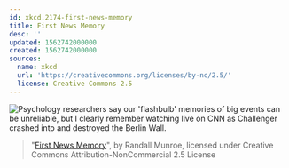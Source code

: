 ```yaml
---
id: xkcd.2174-first-news-memory
title: First News Memory
desc: ''
updated: 1562742000000
created: 1562742000000
sources:
  name: xkcd
  url: 'https://creativecommons.org/licenses/by-nc/2.5/'
  license: Creative Commons 2.5
---
```

![Psychology researchers say our 'flashbulb' memories of big events can be unreliable, but I clearly remember watching live on CNN as Challenger crashed into and destroyed the Berlin Wall.](https://imgs.xkcd.com/comics/first_news_memory.png)
> "[First News Memory](https://xkcd.com/2174/)", by Randall Munroe, licensed under Creative Commons Attribution-NonCommercial 2.5 License
